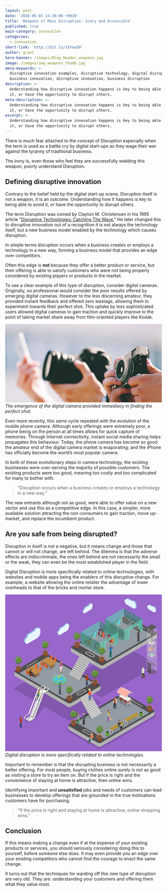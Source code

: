 ```yaml
---
layout: post
date: '2016-05-03 15:30:00 +0930'
title: 'Weapons of Mass Disruption: Scary and Accessible'
published: true
main-category: innovation
categories:
  - innovation
short-link: 'http://bit.ly/1XYewIH'
author: grant
hero-banner: /images/Blog_Header_weapons.jpg
image: /images/img_weapons_thumb.jpg
meta-keywords: >-
  disruptive innovation examples, disruptive technology, digital disruption,
  business innovation, disruptive innovation, business disruption
description: >-
  Understanding how disruptive innovation happens is key to being able to avoid
  it, or have the opportunity to disrupt others.
meta-description: >-
  Understanding how disruptive innovation happens is key to being able to avoid
  it, or have the opportunity to disrupt others.
excerpt: >-
  Understanding how disruptive innovation happens is key to being able to avoid
  it, or have the opportunity to disrupt others.
---
```


There is much fear attached to the concept of Disruption especially when the term is used as a battle cry by digital start-ups as they wage their war against the tyranny of traditional business.

The irony is, even those who feel they are successfully wielding this weapon, poorly understand Disruption.

Defining disruptive innovation
------------------------------
Contrary to the belief held by the digital start-up scene, Disruption itself is not a weapon, it is an outcome. Understanding how it happens is key to being able to avoid it, or have the opportunity to disrupt others.

The term Disruption was coined by Clayton M. Christensen in his 1995 article "[Disruptive Technologies: Catching The Wave.](https://hbr.org/1995/01/disruptive-technologies-catching-the-wave)" He later changed this to disruptive innovation out of a recognition it is not always the technology itself, but a new business model enabled by the technology which causes disruption.

In simple terms <span class="inline-quote">disruption occurs when a business creates or employs a technology in a new way</span>, forming a business model that provides an edge over competitors.


Often this edge is __not__ because they offer a better product or service, but their offering is able to satisfy customers who were not being properly considered by existing players or products in the market.

To see a clear example of this type of disruption, consider digital cameras. Originally, no professional would consider the poor results offered by emerging digital cameras. However to the less discerning amateur, they provided instant feedback and offered zero wastage, allowing them to experiment towards their perfect shot. This uptake by less sophisticated users allowed digital cameras to gain traction and quickly improve to the point of taking market share away from film-oriented players like Kodak.

![digital camera](/images/img_weapons_1.jpg)
*The emergence of the digital camera provided immediacy in finding the perfect shot.*

Even more recently, this same cycle repeated with the evolution of the mobile phone camera. Although early offerings were extremely poor, a phone being on the person at all times allows for quick capture of memories. Through Internet connectivity, instant social media sharing helps propagates this behaviour. Today, the phone camera has become so good the amateur end of the digital camera market is evaporating; and the iPhone has officially become the world’s most popular camera.

In both of these evolutionary steps in camera technology, the existing businesses were over-serving the majority of possible customers. The existing products were too good, meaning too costly and too complicated for many to bother with.

>“Disruption occurs when a business creates or employs a technology in a new way.”

The new entrants although not as good, were able to offer value on a new vector and use this as a competitive edge. In this case, a simpler, more available solution attracting the non-consumers to gain traction, move up-market, and replace the incumbent product.

Are you safe from being disrupted?
----------------------------------

Disruption in itself is not a negative, but it means change and those that cannot or will not change, are left behind. The dilemma is that the adverse effects are indiscriminate, the ones left behind are not necessarily the small or the weak, they can even be the most established player in the field.

Digital Disruption is more specifically related to online technologies, with websites and mobile apps being the enablers of this disruptive change. For example, a website allowing the online retailer the advantage of lower overheads to that of the bricks and mortar store.

![digital disruption](/images/img_weapons_2.jpg)
*Digital disruption is more specifically related to online technologies.*

Important to remember is that the disrupting business is not necessarily a better offering. For most people, buying clothes online surely is not as good as visiting a store to try an item on.  But if the price is right and the convenience of staying at home is attractive, then online wins.

Identifying important and __unsatisfied__ jobs and needs of customers can lead businesses to develop offerings that are grounded in the true motivations customers have for purchasing.

> "If the price is right and staying at home is attractive, online shopping wins."

Conclusion
----------
If this means making a change even if at the expense of your existing products or services, you should seriously considering doing this to yourself, before someone else does. It may even provide you an edge over your existing competitors who cannot find the courage to enact the same change.

It turns out that the techniques for warding off this new type of disruption are very old. They are: understanding your customers and offering them what they value most.
